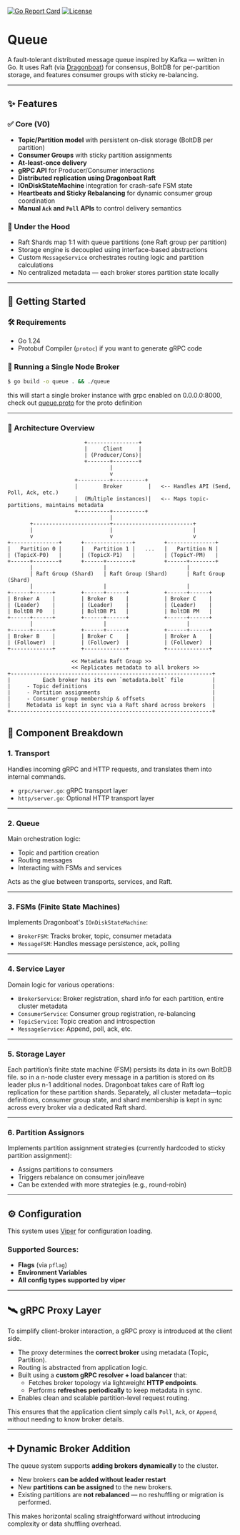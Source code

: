 [![Go Report Card](https://goreportcard.com/badge/github.com/sreekar2307/queue)](https://goreportcard.com/report/github.com/sreekar2307/queue) [![License](https://img.shields.io/badge/License-Apache%202.0-blue.svg)](https://github.com/gojp/goreportcard/blob/master/LICENSE)

# Queue

A fault-tolerant distributed message queue inspired by Kafka — written in Go.
It uses Raft (via [Dragonboat](https://github.com/lni/dragonboat)) for consensus,
BoltDB for per-partition storage, and features consumer groups with sticky re-balancing.

---

## ✨ Features

### ✅ Core (V0)
- **Topic/Partition model** with persistent on-disk storage (BoltDB per partition)
- **Consumer Groups** with sticky partition assignments
- **At-least-once delivery**
- **gRPC API** for Producer/Consumer interactions
- **Distributed replication using Dragonboat Raft**
- **IOnDiskStateMachine** integration for crash-safe FSM state
- **Heartbeats and Sticky Rebalancing** for dynamic consumer group coordination
- **Manual `Ack` and `Poll` APIs** to control delivery semantics

### 🧠 Under the Hood
- Raft Shards map 1:1 with queue partitions (one Raft group per partition)
- Storage engine is decoupled using interface-based abstractions
- Custom `MessageService` orchestrates routing logic and partition calculations
- No centralized metadata — each broker stores partition state locally

---

## 🚀 Getting Started

### 🛠 Requirements
- Go 1.24
- Protobuf Compiler (`protoc`) if you want to generate gRPC code

### 🔧 Running a Single Node Broker

```bash
$ go build -o queue . && ./queue
```
this will start a single broker instance with grpc enabled on 0.0.0.0:8000,
check out [queue.proto](https://buf.build/sreekar2307/queue/docs) for the proto definition


---
### 🧩 Architecture Overview

```text
                        +----------------+
                        |     Client     |
                        | (Producer/Cons)|
                        +-------+--------+
                                |
                                v
                     +----------+----------+
                     |        Broker        |   <-- Handles API (Send, Poll, Ack, etc.)
                     |  (Multiple instances)|   <-- Maps topic-partitions, maintains metadata
                     +----------+----------+
                                |
       +------------------------+-------------------------+
       |                        |                         |
       v                        v                         v
+---------------+      +---------------+         +---------------+
|   Partition 0 |      |   Partition 1 |   ...   |   Partition N |
| (TopicX-P0)   |      | (TopicX-P1)   |         | (TopicY-PM)   |
+------+--------+      +------+--------+         +------+--------+
       |                      |                         |
       | Raft Group (Shard)   | Raft Group (Shard)      | Raft Group (Shard)
       |                      |                         |
+------+------+        +------+------+           +------+------+
| Broker A    |        | Broker B    |           | Broker C    |
| (Leader)    |        | (Leader)    |           | (Leader)    |
| BoltDB P0   |        | BoltDB P1   |           | BoltDB PM   |
+------+------+        +------+------+           +------+------+
       |                      |                         |
+------+------+        +------+------+           +------+------+
| Broker B    |        | Broker C    |           | Broker A    |
| (Follower)  |        | (Follower)  |           | (Follower)  |
+-------------+        +-------------+           +-------------+

                    << Metadata Raft Group >>
                    << Replicates metadata to all brokers >>
+---------------------------------------------------------------+
|          Each broker has its own `metadata.bolt` file         |
|     - Topic definitions                                       |
|     - Partition assignments                                   |
|     - Consumer group membership & offsets                     |
|     Metadata is kept in sync via a Raft shard across brokers  |
+---------------------------------------------------------------+
```


## 🔧 Component Breakdown

### 1. Transport

Handles incoming gRPC and HTTP requests, and translates them into internal commands.

- `grpc/server.go`: gRPC transport layer
- `http/server.go`: Optional HTTP transport layer

---

### 2. Queue

Main orchestration logic:
- Topic and partition creation
- Routing messages
- Interacting with FSMs and services

Acts as the glue between transports, services, and Raft.

---

### 3. FSMs (Finite State Machines)

Implements Dragonboat's `IOnDiskStateMachine`:

- `BrokerFSM`: Tracks broker, topic, consumer metadata 
- `MessageFSM`: Handles message persistence, ack, polling

---

### 4. Service Layer

Domain logic for various operations:

- `BrokerService`: Broker registration, shard info for each partition, entire cluster metadata
- `ConsumerService`: Consumer group registration, re-balancing
- `TopicService`: Topic creation and introspection
- `MessageService`: Append, poll, ack, etc.

---

### 5. Storage Layer

Each partition’s finite state machine (FSM) persists its data in its own BoltDB file.
so in a n-node cluster every message in a partition is stored on its leader plus n-1 additional nodes.
Dragonboat takes care of Raft log replication for these partition shards. Separately,
all cluster metadata—topic definitions, consumer group state, and shard membership 
is kept in sync across every broker via a dedicated Raft shard.

---

### 6. Partition Assignors

Implements partition assignment strategies (currently hardcoded to sticky partition assignment):

- Assigns partitions to consumers
- Triggers rebalance on consumer join/leave
- Can be extended with more strategies (e.g., round-robin)

---

## ⚙️ Configuration

This system uses [Viper](https://github.com/spf13/viper) for configuration loading.

### Supported Sources:

- **Flags** (via `pflag`)
- **Environment Variables**
- **All config types supported by viper**

---

## 🛰️ gRPC Proxy Layer

To simplify client-broker interaction, a gRPC proxy is introduced at the client side.

- The proxy determines the **correct broker** using metadata (Topic, Partition).
- Routing is abstracted from application logic.
- Built using a **custom gRPC resolver + load balancer** that:
  - Fetches broker topology via lightweight **HTTP endpoints**.
  - Performs **refreshes periodically** to keep metadata in sync.
- Enables clean and scalable partition-level request routing.

This ensures that the application client simply calls `Poll`, `Ack`, or `Append`, without needing to know broker details.

---

## ➕ Dynamic Broker Addition

The queue system supports **adding brokers dynamically** to the cluster.

- New brokers **can be added without leader restart**
- New **partitions can be assigned** to the new brokers.
- Existing partitions are **not rebalanced** — no reshuffling or migration is performed.

This makes horizontal scaling straightforward without introducing complexity or data shuffling overhead.
